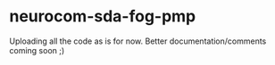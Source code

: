 # neurocom-sda-fog-pmp

Uploading all the code as is for now.
Better documentation/comments coming soon ;)
